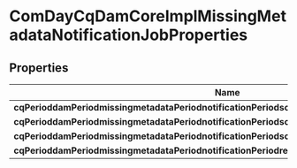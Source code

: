 
# ComDayCqDamCoreImplMissingMetadataNotificationJobProperties

## Properties
Name | Type | Description | Notes
------------ | ------------- | ------------- | -------------
**cqPerioddamPeriodmissingmetadataPeriodnotificationPeriodschedulerPeriodistimebased** | [**ConfigNodePropertyBoolean**](ConfigNodePropertyBoolean.md) |  |  [optional]
**cqPerioddamPeriodmissingmetadataPeriodnotificationPeriodschedulerPeriodtimebasedPeriodrule** | [**ConfigNodePropertyString**](ConfigNodePropertyString.md) |  |  [optional]
**cqPerioddamPeriodmissingmetadataPeriodnotificationPeriodschedulerPeriodperiodPeriodrule** | [**ConfigNodePropertyInteger**](ConfigNodePropertyInteger.md) |  |  [optional]
**cqPerioddamPeriodmissingmetadataPeriodnotificationPeriodrecipient** | [**ConfigNodePropertyString**](ConfigNodePropertyString.md) |  |  [optional]




